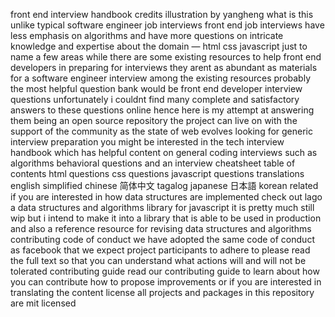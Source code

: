 front end interview handbook credits illustration by yangheng what is this unlike typical software engineer job interviews front end job interviews have less emphasis on algorithms and have more questions on intricate knowledge and expertise about the domain — html css javascript just to name a few areas while there are some existing resources to help front end developers in preparing for interviews they arent as abundant as materials for a software engineer interview among the existing resources probably the most helpful question bank would be front end developer interview questions unfortunately i couldnt find many complete and satisfactory answers to these questions online hence here is my attempt at answering them being an open source repository the project can live on with the support of the community as the state of web evolves looking for generic interview preparation you might be interested in the tech interview handbook which has helpful content on general coding interviews such as algorithms behavioral questions and an interview cheatsheet table of contents html questions css questions javascript questions translations english simplified chinese 简体中文 tagalog japanese 日本語 korean related if you are interested in how data structures are implemented check out lago a data structures and algorithms library for javascript it is pretty much still wip but i intend to make it into a library that is able to be used in production and also a reference resource for revising data structures and algorithms contributing code of conduct we have adopted the same code of conduct as facebook that we expect project participants to adhere to please read the full text so that you can understand what actions will and will not be tolerated contributing guide read our contributing guide to learn about how you can contribute how to propose improvements or if you are interested in translating the content license all projects and packages in this repository are mit licensed